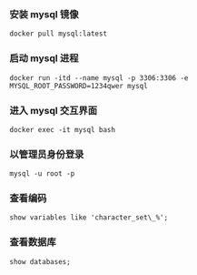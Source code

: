 ### 安装 mysql 镜像

```
docker pull mysql:latest
```

### 启动 mysql 进程

```
docker run -itd --name mysql -p 3306:3306 -e MYSQL_ROOT_PASSWORD=1234qwer mysql
```

### 进入 mysql 交互界面

```
docker exec -it mysql bash
```

### 以管理员身份登录

```
mysql -u root -p
```

### 查看编码

```
show variables like 'character_set\_%';
```

### 查看数据库

```
show databases;
```
